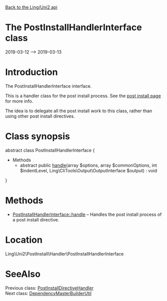 [Back to the Ling/Uni2 api](https://github.com/lingtalfi/Uni2/blob/master/doc/api/Ling/Uni2.md)



The PostInstallHandlerInterface class
================
2019-03-12 --> 2019-03-13






Introduction
============

The PostInstallHandlerInterface interface.

This is a handler class for the post install process.
See the [post install page](https://github.com/lingtalfi/Uni2/blob/master/README.md#dependencies-byml) for more info.

The idea is to delegate all the post install work to this class,
rather than using other post install directives.



Class synopsis
==============


abstract class <span class="pl-k">PostInstallHandlerInterface</span>  {

- Methods
    - abstract public [handle](https://github.com/lingtalfi/Uni2/blob/master/doc/api/Ling/Uni2/PostInstall/Handler/PostInstallHandlerInterface/handle.md)(array $options, array $commonOptions, int $indentLevel, Ling\CliTools\Output\OutputInterface $output) : void

}






Methods
==============

- [PostInstallHandlerInterface::handle](https://github.com/lingtalfi/Uni2/blob/master/doc/api/Ling/Uni2/PostInstall/Handler/PostInstallHandlerInterface/handle.md) &ndash; Handles the post install process of a post install directive.





Location
=============
Ling\Uni2\PostInstall\Handler\PostInstallHandlerInterface


SeeAlso
==============
Previous class: [PostInstallDirectiveHandler](https://github.com/lingtalfi/Uni2/blob/master/doc/api/Ling/Uni2/PostInstall/DirectiveHandler/PostInstallDirectiveHandler.md)<br>Next class: [DependencyMasterBuilderUtil](https://github.com/lingtalfi/Uni2/blob/master/doc/api/Ling/Uni2/Util/DependencyMasterBuilderUtil.md)<br>
